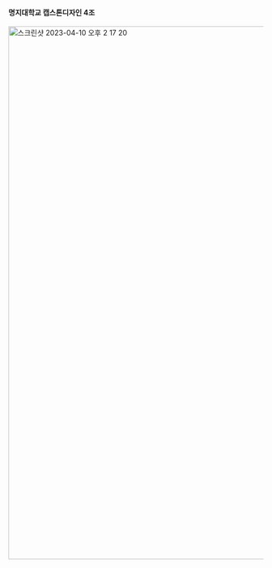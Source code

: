 #### 명지대학교 캡스톤디자인 4조  
<img width="1054" alt="스크린샷 2023-04-10 오후 2 17 20" src="https://user-images.githubusercontent.com/91362178/230835506-276feca6-488d-44b4-a490-5097c21a2094.png">

